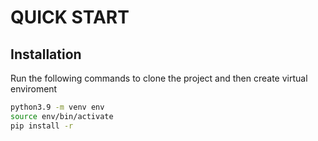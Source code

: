 # QUICK START

## Installation

Run the following commands to clone the project and then create virtual enviroment

```bash
python3.9 -m venv env
source env/bin/activate
pip install -r 
```

